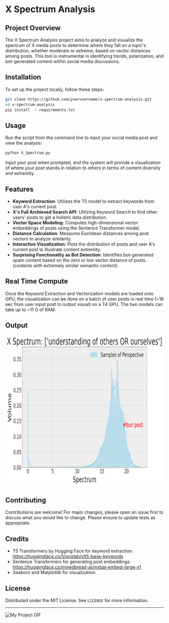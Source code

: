 # X Spectrum Analysis

## Project Overview
The X Spectrum Analysis project aims to analyze and visualize the spectrum of X media posts to determine where they fall on a topic's distribution, whether moderate or extreme, based on vector distances among posts. This tool is instrumental in identifying trends, polarization, and bot-generated content within social media discussions.

## Installation
To set up the project locally, follow these steps:
```bash
git clone https://github.com/yourusername/x-spectrum-analysis.git
cd x-spectrum-analysis
pip install -r requirements.txt
```

## Usage
Run the script from the command line to input your social media post and view the analysis:
```bash
python X_Spectrum.py
```
Input your post when prompted, and the system will provide a visualization of where your post stands in relation to others in terms of content diversity and extremity.

## Features
- **Keyword Extraction**: Utilizes the T5 model to extract keywords from user A's current post.
- **X's Full Archieved Search API**: Utilizing Keyword Search to find other users' posts to get a holistic data distribution. 
- **Vector Space Modeling**: Computes high-dimensional vector embeddings of posts using the Sentence Transformer model.
- **Distance Calculation**: Measures Euclidean distances among post vectors to analyze similarity.
- **Interactive Visualization**: Plots the distribution of posts and user A's current post to illustrate content extremity.
- **Surprising Functionality as Bot Detection**: Identifies bot-generated spam content based on the zero or low vector distance of posts. (contents with extremely similar semantic content)

## Real Time Compute
Once the Keyword Extraction and Vectorization models are loaded onto GPU, the visualization can be done on a batch of user posts in real time (~18 sec from user input post to output visual) on a T4 GPU.
The two models can take up to ~11 G of RAM.

## Output

<img src="./sample_output.png" alt="Spectrum" width="800" height="480">


## Contributing
Contributions are welcome! For major changes, please open an issue first to discuss what you would like to change. Please ensure to update tests as appropriate.

## Credits
- T5 Transformers by Hugging Face for keyword extraction: https://huggingface.co/Voicelab/vlt5-base-keywords 
- Sentence Transformers for generating post embeddings: https://huggingface.co/mixedbread-ai/mxbai-embed-large-v1
- Seaborn and Matplotlib for visualization.

## License
Distributed under the MIT License. See `LICENSE` for more information.

---
<img src="./assets/Logo_gif2-ezgif.com-video-to-gif-converter.gif" alt="My Project GIF" width="800" height="480">
